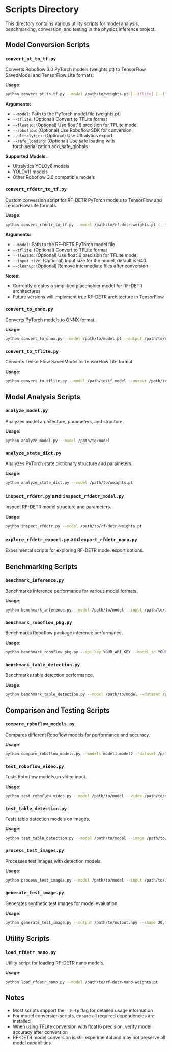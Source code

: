 # Scripts Directory

This directory contains various utility scripts for model analysis, benchmarking, conversion, and testing in the physics inference project.

## Model Conversion Scripts

### `convert_pt_to_tf.py`

Converts Roboflow 3.0 PyTorch models (weights.pt) to TensorFlow SavedModel and TensorFlow Lite formats.

**Usage:**
```bash
python convert_pt_to_tf.py --model /path/to/weights.pt [--tflite] [--float16] [--roboflow] [--ultralytics] [--safe_loading]
```

**Arguments:**
- `--model`: Path to the PyTorch model file (weights.pt)
- `--tflite`: (Optional) Convert to TFLite format
- `--float16`: (Optional) Use float16 precision for TFLite model
- `--roboflow`: (Optional) Use Roboflow SDK for conversion
- `--ultralytics`: (Optional) Use Ultralytics export
- `--safe_loading`: (Optional) Use safe loading with torch.serialization.add_safe_globals

**Supported Models:**
- Ultralytics YOLOv8 models
- YOLOv11 models
- Other Roboflow 3.0 compatible models

### `convert_rfdetr_to_tf.py`

Custom conversion script for RF-DETR PyTorch models to TensorFlow and TensorFlow Lite formats.

**Usage:**
```bash
python convert_rfdetr_to_tf.py --model /path/to/rf-detr-weights.pt [--tflite] [--float16] [--input_size 640]
```

**Arguments:**
- `--model`: Path to the RF-DETR PyTorch model file
- `--tflite`: (Optional) Convert to TFLite format
- `--float16`: (Optional) Use float16 precision for TFLite model
- `--input_size`: (Optional) Input size for the model, default is 640
- `--cleanup`: (Optional) Remove intermediate files after conversion

**Notes:**
- Currently creates a simplified placeholder model for RF-DETR architectures
- Future versions will implement true RF-DETR architecture in TensorFlow

### `convert_to_onnx.py`

Converts PyTorch models to ONNX format.

**Usage:**
```bash
python convert_to_onnx.py --model /path/to/model.pt --output /path/to/output.onnx
```

### `convert_to_tflite.py`

Converts TensorFlow SavedModel to TensorFlow Lite format.

**Usage:**
```bash
python convert_to_tflite.py --model /path/to/tf_model --output /path/to/output.tflite [--float16]
```

## Model Analysis Scripts

### `analyze_model.py`

Analyzes model architecture, parameters, and structure.

**Usage:**
```bash
python analyze_model.py --model /path/to/model
```

### `analyze_state_dict.py`

Analyzes PyTorch state dictionary structure and parameters.

**Usage:**
```bash
python analyze_state_dict.py --model /path/to/weights.pt
```

### `inspect_rfdetr.py` and `inspect_rfdetr_model.py`

Inspect RF-DETR model structure and parameters.

**Usage:**
```bash
python inspect_rfdetr.py --model /path/to/rf-detr-weights.pt
```

### `explore_rfdetr_export.py` and `export_rfdetr_nano.py`

Experimental scripts for exploring RF-DETR model export options.

## Benchmarking Scripts

### `benchmark_inference.py`

Benchmarks inference performance for various model formats.

**Usage:**
```bash
python benchmark_inference.py --model /path/to/model --input /path/to/input_data [--iterations 100]
```

### `benchmark_roboflow_pkg.py`

Benchmarks Roboflow package inference performance.

**Usage:**
```bash
python benchmark_roboflow_pkg.py --api_key YOUR_API_KEY --model_id YOUR_MODEL_ID
```

### `benchmark_table_detection.py`

Benchmarks table detection performance.

**Usage:**
```bash
python benchmark_table_detection.py --model /path/to/model --dataset /path/to/dataset
```

## Comparison and Testing Scripts

### `compare_roboflow_models.py`

Compares different Roboflow models for performance and accuracy.

**Usage:**
```bash
python compare_roboflow_models.py --models model1,model2 --dataset /path/to/dataset
```

### `test_roboflow_video.py`

Tests Roboflow models on video input.

**Usage:**
```bash
python test_roboflow_video.py --model /path/to/model --video /path/to/video.mp4
```

### `test_table_detection.py`

Tests table detection models on images.

**Usage:**
```bash
python test_table_detection.py --model /path/to/model --image /path/to/image.jpg
```

### `process_test_images.py`

Processes test images with detection models.

**Usage:**
```bash
python process_test_images.py --model /path/to/model --input /path/to/images --output /path/to/output
```

### `generate_test_image.py`

Generates synthetic test images for model evaluation.

**Usage:**
```bash
python generate_test_image.py --output /path/to/output.npy --shape 20,128,128,3
```

## Utility Scripts

### `load_rfdetr_nano.py`

Utility script for loading RF-DETR nano models.

**Usage:**
```bash
python load_rfdetr_nano.py --model /path/to/rf-detr-nano-weights.pt
```

## Notes

- Most scripts support the `--help` flag for detailed usage information
- For model conversion scripts, ensure all required dependencies are installed
- When using TFLite conversion with float16 precision, verify model accuracy after conversion
- RF-DETR model conversion is still experimental and may not preserve all model capabilities
